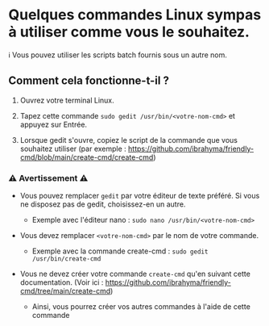 # Quelques commandes Linux sympas à utiliser comme vous le souhaitez.

ℹ️ Vous pouvez utiliser les scripts batch fournis sous un autre nom.

## Comment cela fonctionne-t-il ?

1) Ouvrez votre terminal Linux.
 
2) Tapez cette commande `sudo gedit /usr/bin/<votre-nom-cmd>` et appuyez sur Entrée.

3) Lorsque gedit s'ouvre, copiez le script de la commande que vous souhaitez utiliser (par exemple : https://github.com/ibrahyma/friendly-cmd/blob/main/create-cmd/create-cmd)

### ⚠️ Avertissement ⚠️

- Vous pouvez remplacer `gedit` par votre éditeur de texte préféré. Si vous ne disposez pas de gedit, choisissez-en un autre.
  - Exemple avec l'éditeur nano : `sudo nano /usr/bin/<votre-nom-cmd>`

- Vous devez remplacer `<votre-nom-cmd>` par le nom de votre commande.
  - Exemple avec la commande create-cmd : `sudo gedit /usr/bin/create-cmd`

- Vous ne devez créer votre commande `create-cmd` qu'en suivant cette documentation. (Voir ici : https://github.com/ibrahyma/friendly-cmd/tree/main/create-cmd)
  - Ainsi, vous pourrez créer vos autres commandes à l'aide de cette commande


